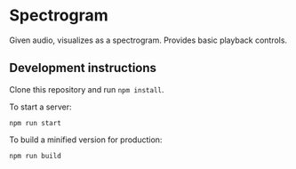 # Spectrogram
Given audio, visualizes as a spectrogram. Provides basic playback controls.

## Development instructions
Clone this repository and run `npm install`.

To start a server:
```
npm run start
```

To build a minified version for production:
```
npm run build
```